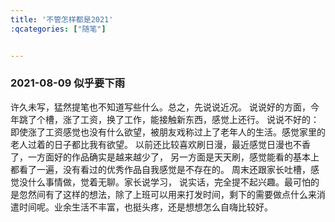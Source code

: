 ```yaml
---
title: '不管怎样都是2021'
:qcategories: ["随笔"]


---
```


### 2021-08-09  似乎要下雨
许久未写，猛然提笔也不知道写些什么。总之，先说说近况。
说说好的方面，今年跳了个槽，涨了工资，换了工作，能接触新东西，感觉上还行。 说说不好的：即使涨了工资感觉也没有什么欲望，被朋友戏称过上了老年人的生活。感觉家里的老人过着的日子都比我有欲望。 以前还比较喜欢刷日漫，最近感觉日漫也不香了，一方面好的作品确实是越来越少了， 另一方面是天天刷，感觉能看的基本上都看了一遍，没有看过的优秀作品自我感觉是不存在的。 周末还跟家长吐槽，感觉没什么事情做，觉着无聊。家长说学习， 说实话，完全提不起兴趣。最可怕的是忽然间有了这样的想法，除了上班可以用来打发时间，剩下的需要做点什么来消遣时间呢。业余生活不丰富，也挺头疼，还是想想怎么自嗨比较好。
